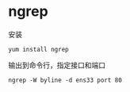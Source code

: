 # ngrep

安装

```纯文本
yum install ngrep
```

输出到命令行，指定接口和端口

```纯文本
ngrep -W byline -d ens33 port 80
```
